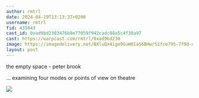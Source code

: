```yaml
---
author: rmtrl
date: 2024-04-19T13:13:37+0200
username: rmtrl
fid: 435843
cast_id: 0xad9bd2303476b9e77059f942cadc08a5c4f30a97
cast: https://warpcast.com/rmtrl/0xad9bd230
image: https://imagedelivery.net/BXluQx4ige9GuW0Ia56BHw/51fce795-7f9d-466e-a2a1-77e69f5e8300/original
layout: post
---
```

the empty space - peter brook  
  
... examining four modes or points of view on theatre  

![](https://imagedelivery.net/BXluQx4ige9GuW0Ia56BHw/51fce795-7f9d-466e-a2a1-77e69f5e8300/original)
